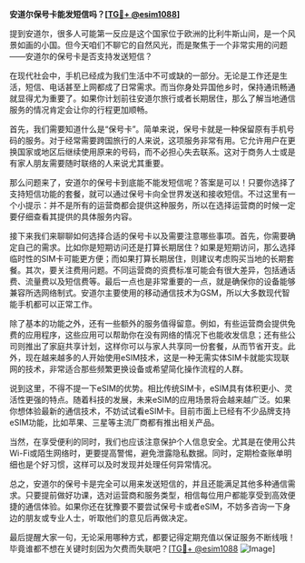 **安道尔保号卡能发短信吗？[[TG💪+ @esim1088](https://t.me/s/esim1088)]**

提到安道尔，很多人可能第一反应是这个国家位于欧洲的比利牛斯山间，是一个风景如画的小国。但今天咱们不聊它的自然风光，而是聚焦于一个非常实用的问题——安道尔的保号卡是否支持发送短信？

在现代社会中，手机已经成为我们生活中不可或缺的一部分。无论是工作还是生活，短信、电话甚至上网都成了日常需求。而当你身处异国他乡时，保持通讯畅通就显得尤为重要了。如果你计划前往安道尔旅行或者长期居住，那么了解当地通信服务的情况肯定会让你的行程更加顺畅。

首先，我们需要知道什么是“保号卡”。简单来说，保号卡就是一种保留原有手机号码的服务。对于经常需要跨国旅行的人来说，这项服务非常有用。它允许用户在更换国家或地区后继续使用原来的号码，而不必担心失去联系。这对于商务人士或是有家人朋友需要随时联络的人来说尤其重要。

那么问题来了，安道尔的保号卡到底能不能发短信呢？答案是可以！只要你选择了支持短信功能的套餐，就可以通过保号卡向全世界发送和接收短信。不过这里有一个小提示：并不是所有的运营商都会提供这种服务，所以在选择运营商的时候一定要仔细查看其提供的具体服务内容。

接下来我们来聊聊如何选择合适的保号卡以及需要注意哪些事项。首先，你需要确定自己的需求。比如你是短期访问还是打算长期居住？如果是短期访问，那么选择临时性的SIM卡可能更方便；而如果打算长期居住，则建议考虑购买当地的长期套餐。其次，要关注费用问题。不同运营商的资费标准可能会有很大差异，包括通话费、流量费以及短信费等。最后一点也是非常重要的一点，就是确保你的设备能够兼容所选网络制式。安道尔主要使用的移动通信技术为GSM，所以大多数现代智能手机都可以正常工作。

除了基本的功能之外，还有一些额外的服务值得留意。例如，有些运营商会提供免费的应用程序，这些应用可以帮助你在没有网络的情况下也能收发信息；还有些公司则推出了家庭共享计划，这样你可以与家人共享同一份套餐，从而节省开支。此外，现在越来越多的人开始使用eSIM技术，这是一种无需实体SIM卡就能实现联网的技术，非常适合那些频繁更换设备或希望简化操作流程的人群。

说到这里，不得不提一下eSIM的优势。相比传统SIM卡，eSIM具有体积更小、灵活性更强的特点。随着科技的发展，未来eSIM的应用场景将会越来越广泛。如果你想体验最新的通信技术，不妨试试看eSIM卡。目前市面上已经有不少品牌支持eSIM功能，比如苹果、三星等主流厂商都有推出相关产品。

当然，在享受便利的同时，我们也应该注意保护个人信息安全。尤其是在使用公共Wi-Fi或陌生网络时，更要提高警惕，避免泄露隐私数据。同时，定期检查账单明细也是个好习惯，这样可以及时发现并处理任何异常情况。

总之，安道尔的保号卡是完全可以用来发送短信的，并且还能满足其他多种通信需求。只要提前做好功课，选对运营商和服务类型，相信每位用户都能享受到高效便捷的通信体验。如果你还在犹豫要不要尝试保号卡或者eSIM，不妨多咨询一下身边的朋友或专业人士，听取他们的意见后再做决定。

最后提醒大家一句，无论采用哪种方式，都要记得定期充值以保证服务不断线哦！毕竟谁都不想在关键时刻因为欠费而失联吧？[[TG💪+ @esim1088](https://t.me/s/esim1088) ![Image](https://i.postimg.cc/4NQfJmqS/Snipaste-2025-05-13-00-14-12.png)]